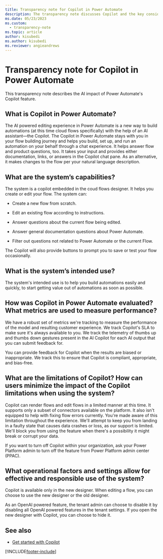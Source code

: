```yaml
---
title: Transparency note for Copilot in Power Automate
description: The transparency note discusses Copilot and the key considerations for making use of this technology responsibly.
ms.date: 05/23/2023
ms.custom: 
  - transparency-note
ms.topic: article
author: kisubedi
ms.author: kisubedi
ms.reviewer: angieandrews
---
```


# Transparency note for Copilot in Power Automate

This transparency note describes the AI impact of Power Automate's Copilot feature.

## What is Copilot in Power Automate?

The AI powered editing experience in Power Automate is a new way to build automations (at this time cloud flows specifically) with the help of an AI assistant&mdash;the Copilot. The Copilot in Power Automate stays with you in your flow building journey and helps you build, set up, and run an automation on your behalf through a chat experience. It helps answer flow and product questions, too. It takes your input and provides either documentation, links, or answers in the Copilot chat pane. As an alternative, it makes changes to the flow per your natural language description.

## What are the system’s capabilities?

The system is a copilot embedded in the coud flows designer. It helps you create or edit your flow. The system can:

- Create a new flow from scratch.

- Edit an existing flow according to instructions.

- Answer questions about the current flow being edited.

- Answer general documentation questions about Power Automate.

- Filter out questions not related to Power Automate or the current Flow.

The Copilot will also provide buttons to prompt you to save or test your flow occasionally.

## What is the system’s intended use?

The system's intended use is to help you build automations easily and quickly, to start getting value out of automations as soon as possible.

## How was Copilot in Power Automate evaluated? What metrics are used to measure performance?

We have a robust set of metrics we're tracking to measure the performance of the model and resulting customer experience. We track Copilot's SLA to make sure it's always available to you. We track the telemetry of thumbs up and thumbs down gestures present in the AI Copilot for each AI output that you can submit feedback for.

You can provide feedback for Copilot when the results are biased or inappropriate. We track this to ensure that Copilot is compliant, appropriate, and bias-free.

## What are the limitations of Copilot? How can users minimize the impact of the Copilot limitations when using the system?

Copilot can render flows and edit flows in a limited manner at this time. It supports only a subset of connectors available on the platform. It also isn't equipped to help with fixing flow errors currently. You're made aware of this limitation throughout the experience. We'll attempt to keep you from landing in a faulty state that causes data crashes or loss, as our support is limited. We'll block you from using the feature when there's a possibility it might break or corrupt your data.

If you want to turn off Copilot within your organization, ask your Power Platform admin to turn off the feature from Power Platform admin center (PPAC).

## What operational factors and settings allow for effective and responsible use of the system?

Copilot is available only in the new designer. When editing a flow, you can choose to use the new designer or the old designer.

As an OpenAI powered feature, the tenant admin can choose to disable it by disabling all OpenAI powered features in the tenant settings. If you open the new designer with Copilot, you can choose to hide it.

## See also

- [Get started with Copilot ](get-started-with-copilot.md)

[!INCLUDE[footer-include](./includes/footer-banner.md)]